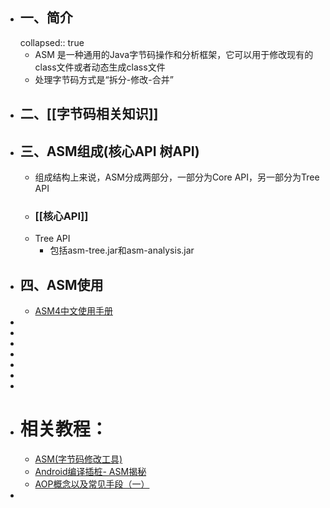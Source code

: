 - ## 一、简介
  collapsed:: true
	- ASM 是一种通用的Java字节码操作和分析框架，它可以用于修改现有的class文件或者动态生成class文件
	- 处理字节码方式是“拆分-修改-合并”
- ## 二、[[字节码相关知识]]
- ## 三、ASM组成(核心API  树API)
	- 组成结构上来说，ASM分成两部分，一部分为Core API，另一部分为Tree API
	- ### [[核心API]]
	- Tree API
		- 包括asm-tree.jar和asm-analysis.jar
- ## 四、ASM使用
	- [ASM4中文使用手册](https://www.yuque.com/mikaelzero/asm/lqufu3)
-
-
-
-
-
-
-
- # 相关教程：
	- [ASM(字节码修改工具)](https://blog.csdn.net/qq_21383435/article/details/124434374)
	- [Android编译插桩- ASM揭秘](https://ishare.58corp.com/articleDetail?id=95334&actType=zpsc)
	- [AOP概念以及常见手段（一）](https://ishare.58corp.com/articleDetail?id=66060)
-